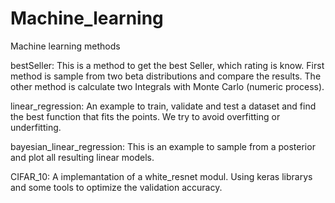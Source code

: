# Machine_learning
Machine learning methods

bestSeller: This is a method to get the best Seller, which rating is know. First method is sample from two beta distributions
            and compare the results. The other method is calculate two Integrals with Monte Carlo (numeric process).
            
linear_regression: An example to train, validate and test a dataset and find the best function that fits the points.
                   We try to avoid overfitting or underfitting.
                   
bayesian_linear_regression: This is an example to sample from a posterior and plot all resulting linear models.

CIFAR_10: A implemantation of a white_resnet modul. Using keras librarys and some tools to optimize the validation accuracy.
